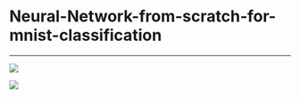 # Neural-Network-from-scratch-for-mnist-classification

---

![]("Screenshot1.png)

![]("Screenshot2.png)